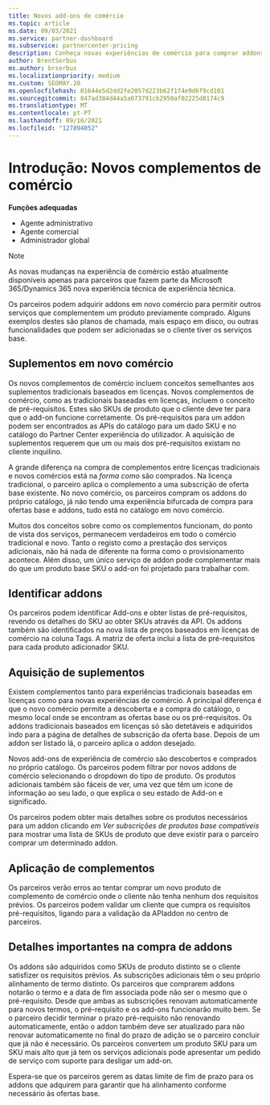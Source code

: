 ```yaml
---
title: Novos add-ons de comércio
ms.topic: article
ms.date: 09/03/2021
ms.service: partner-dashboard
ms.subservice: partnercenter-pricing
description: Conheça novas experiências de comércio para comprar addons.
author: BrentSerbus
ms.author: brserbus
ms.localizationpriority: medium
ms.custom: SEOMAY.20
ms.openlocfilehash: 01644e5d2dd2fe2057d223b62f1f4e9d6f9cd101
ms.sourcegitcommit: 847ad384d44a5a673791cb2950af02225d8174c9
ms.translationtype: MT
ms.contentlocale: pt-PT
ms.lasthandoff: 09/16/2021
ms.locfileid: "127894052"
---
```

# <a name="introduction-new-commerce-add-ons"></a>Introdução: Novos complementos de comércio

**Funções adequadas**

- Agente administrativo
- Agente comercial
- Administrador global

> [!Note] 
> As novas mudanças na experiência de comércio estão atualmente disponíveis apenas para parceiros que fazem parte da Microsoft 365/Dynamics 365 nova experiência técnica de experiência técnica.

Os parceiros podem adquirir addons em novo comércio para permitir outros serviços que complementem um produto previamente comprado. Alguns exemplos destes são planos de chamada, mais espaço em disco, ou outras funcionalidades que podem ser adicionadas se o cliente tiver os serviços base.



## <a name="add-ons-in-new-commerce"></a>Suplementos em novo comércio ## 

Os novos complementos de comércio incluem conceitos semelhantes aos suplementos tradicionais baseados em licenças. Novos complementos de comércio, como as tradicionais baseadas em licenças, incluem o conceito de pré-requisitos. Estes são SKUs de produto que o cliente deve ter para que o add-on funcione corretamente. Os pré-requisitos para um addon podem ser encontrados as APIs do catálogo para um dado SKU e no catálogo do Partner Center experiência do utilizador. A aquisição de suplementos requerem que um ou mais dos pré-requisitos existam no cliente inquilino.
 
A grande diferença na compra de complementos entre licenças tradicionais e novos comércios está na *forma como* são comprados. Na licença tradicional, o parceiro aplica o complemento a uma subscrição de oferta base existente. No novo comércio, os parceiros compram os addons do próprio catálogo, já não tendo uma experiência bifurcada de compra para ofertas base e addons, tudo está no catálogo em novo comércio.

Muitos dos conceitos sobre como os complementos funcionam, do ponto de vista dos serviços, permanecem verdadeiros em todo o comércio tradicional e novo. Tanto o registo como a prestação dos serviços adicionais, não há nada de diferente na forma como o provisionamento acontece. Além disso, um único serviço de addon pode complementar mais do que um produto base SKU o add-on foi projetado para trabalhar com.

## <a name="identifying-add-ons"></a>Identificar addons ##

Os parceiros podem identificar Add-ons e obter listas de pré-requisitos, revendo os detalhes do SKU ao obter SKUs através da API. Os addons também são identificados na nova lista de preços baseados em licenças de comércio na coluna Tags. A matriz de oferta inclui a lista de pré-requisitos para cada produto adicionador SKU.

## <a name="purchasing-add-ons"></a>Aquisição de suplementos ##

Existem complementos tanto para experiências tradicionais baseadas em licenças como para novas experiências de comércio. A principal diferença é que o novo comércio permite a descoberta e a compra do catálogo, o mesmo local onde se encontram as ofertas base ou os pré-requisitos. Os addons tradicionais baseados em licenças só são detetáveis e adquiridos indo para a página de detalhes de subscrição da oferta base. Depois de um addon ser listado lá, o parceiro aplica o addon desejado.


Novos add-ons de experiência de comércio são descobertos e comprados no próprio catálogo. Os parceiros podem filtrar por novos addons de comércio selecionando o dropdown do tipo de produto. Os produtos adicionais também são fáceis de ver, uma vez que têm um ícone de informação ao seu lado, o que explica o seu estado de Add-on e significado.


Os parceiros podem obter mais detalhes sobre os produtos necessários para um addon clicando *em Ver subscrições de produtos base compatíveis* para mostrar uma lista de SKUs de produto que deve existir para o parceiro comprar um determinado addon.


## <a name="add-on-enforcement"></a>Aplicação de complementos ##

Os parceiros verão erros ao tentar comprar um novo produto de complemento de comércio onde o cliente não tenha nenhum dos requisitos prévios. Os parceiros podem validar um cliente que cumpra os requisitos pré-requisitos, ligando para a validação da APIaddon no centro de parceiros.

## <a name="important-details-when-purchasing-add-ons"></a>Detalhes importantes na compra de addons ##

Os addons são adquiridos como SKUs de produto distinto se o cliente satisfizer os requisitos prévios. As subscrições adicionais têm o seu próprio alinhamento de termo distinto. Os parceiros que comprarem addons notarão o termo e a data de fim associada pode não ser o mesmo que o pré-requisito. Desde que ambas as subscrições renovam automaticamente para novos termos, o pré-requisito e os add-ons funcionarão muito bem. Se o parceiro decidir terminar o prazo pré-requisito não renovando automaticamente, então o addon também deve ser atualizado para não renovar automaticamente no final do prazo de adição se o parceiro concluir que já não é necessário.  Os parceiros convertem um produto SKU para um SKU mais alto que já tem os serviços adicionais pode apresentar um pedido de serviço com suporte para desligar um add-on.

Espera-se que os parceiros gerem as datas limite de fim de prazo para os addons que adquirem para garantir que há alinhamento conforme necessário às ofertas base.

